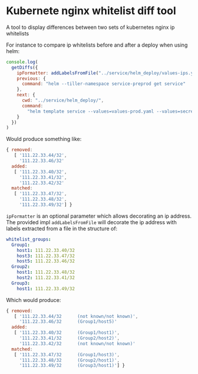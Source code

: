 # Kubernete nginx whitelist diff tool

A tool to display differences between two sets of kubernetes nginx ip whitelists

For instance to compare ip whitelists before and after a deploy when using helm:

```js
console.log(
  getDiffs({
    ipFormatter: addLabelsFromFile("../service/helm_deploy/values-ips.yml"),
    previous: {
      command: "helm --tiller-namespace service-preprod get service"
    },
    next: {
      cwd: "../service/helm_deploy/",
      command:
        "helm template service --values=values-prod.yaml --values=secrets-example.yaml --values=values-ips.yml"
    }
  })
)
```

Would produce something like: 

```js
{ removed:
   [ '111.22.33.44/32',
     '111.22.33.46/32'
  added:
   [ '111.22.33.40/32',
     '111.22.33.41/32',
     '111.22.33.42/32'
  matched:
   [ '111.22.33.47/32',
     '111.22.33.48/32',
     '111.22.33.49/32'] }
```

`ipFormatter` is an optional parameter which allows decorating an ip address. 
The provided impl `addLabelsFromFile` will decorate the ip address with labels extracted from a file in the structure of: 

```yaml
whitelist_groups:
  Group1:
    host1: 111.22.33.40/32
    host3: 111.22.33.47/32
    host5: 111.22.33.46/32
  Group2:
    host1: 111.22.33.48/32
    host2: 111.22.33.41/32
  Group3:
    host1: 111.22.33.49/32
```

Which would produce:
```js
{ removed:
   [ '111.22.33.44/32      (not known/not known)',
     '111.22.33.46/32      (Group1/host5)'
  added:
   [ '111.22.33.40/32      (Group1/host1)',
     '111.22.33.41/32      (Group2/host2)',
     '111.22.33.42/32      (not known/not known)'
  matched:
   [ '111.22.33.47/32      (Group1/host3)',
     '111.22.33.48/32      (Group2/host1)',
     '111.22.33.49/32      (Group3/host1)'] }
```
